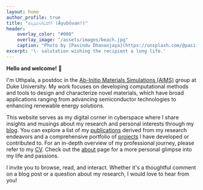 ```yaml
---
layout: home
author_profile: true
title: "ආයුබෝවන්! (Āyubōvan!)"
header:
    overlay_color: "#000"
    overlay_image: "/assets/images/beach.jpg"
    caption: "Photo by [Pasindu Dhananjaya](https://unsplash.com/@pasiiijay) on [Unsplash](https://unsplash.com)"
excerpt: '\- salutation wishing the recipient a long life.'
---
```

**Hello and welcome!** 👋 

I'm Uthpala, a postdoc in the [Ab-Initio Materials Simulations (AIMS)](https://aims.pratt.duke.edu) group at Duke University. My work focuses on developing computational methods and tools to design and characterize novel materials, which have broad applications ranging from advancing semiconductor technologies to enhancing renewable energy solutions. 

This website serves as my digital corner in cyberspace where I share insights and musings about my research and personal interests through my [blog](/year-archive). You can explore a list of my [publications](/publications/) derived from my research endeavors and a comprehensive portfolio of [projects](/projects) I have developed or contributed to. For an in-depth overview of my professional journey, please refer to my [CV](/resume/). Check out the [about](/about/) page for a more personal glimpse into my life and passions. 

I invite you to browse, read, and interact. Whether it's a thoughtful comment on a blog post or a question about my research, I would love to hear from you!

